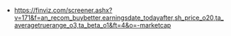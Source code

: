 - https://finviz.com/screener.ashx?v=171&f=an_recom_buybetter,earningsdate_todayafter,sh_price_o20,ta_averagetruerange_o3,ta_beta_o1&ft=4&o=-marketcap
